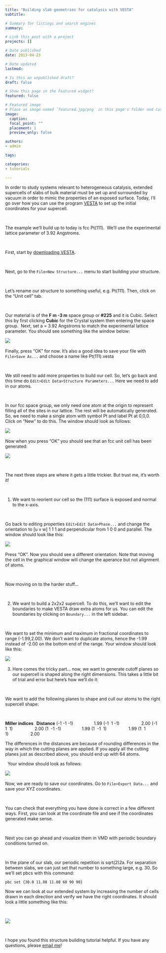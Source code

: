 ```yaml
---
title: "Building slab geometries for catalysis with VESTA"
subtitle: 

# Summary for listings and search engines
summary: 

# Link this post with a project
projects: []

# Date published
date: 2013-04-23

# Date updated
lastmod: 

# Is this an unpublished draft?
draft: false

# Show this page in the Featured widget?
featured: false

# Featured image
# Place an image named `featured.jpg/png` in this page's folder and customize its options here.
image:
  caption: 
  focal_point: ""
  placement: 1
  preview_only: false

authors:
- admin

tags:

categories:
- tutorials

---
```

In order to study systems relevant to heterogeneous catalysis, extended supercells of slabs of bulk material must be set up and surrounded by vacuum in order to mimic the properties of an exposed surface. Today, I’ll go over how you can use the program [VESTA](http://jp-minerals.org/vesta/en/ "http://jp-minerals.org/vesta/en/") to set up the initial coordinates for your supercell.


 


The example we’ll build up to today is fcc Pt(111).  We’ll use the experimental lattice parameter of 3.92 Angstroms.


 


First, start by [downloading VESTA](http://jp-minerals.org/vesta/en/download.html "http://jp-minerals.org/vesta/en/download.html").


 


Next, go to the `File>New Structure...` menu to start building your structure.


 


Let’s rename our structure to something useful, e.g. Pt(111). Then, click on the “Unit cell” tab.


 


Our material is of the **F m -3 m** space group or **#225** and it is Cubic. Select this by first clicking **Cubic** for the Crystal system then entering the space group.  Next, set a = 3.92 Angstroms to match the experimental lattice parameter. You should see something like the window below:



![](window1_vesta.png)
 


Finally, press “OK” for now. It’s also a good idea to save your file with `File>Save As...` and choose a name like Pt(111).vesta



 


We still need to add more properties to build our cell. So, let’s go back and this time do `Edit>Edit Data>Structure Parameters...` Here we need to add in our atoms.  


 


In our fcc space group, we only need one atom at the origin to represent filling all of the sites in our lattice. The rest will be automatically generated. So, we need to make a single atom with symbol Pt and label Pt at 0,0,0.  Click on “New” to do this. The window should look as follows:



![](window2_vesta.png)
 



Now when you press “OK” you should see that an fcc unit cell has been generated:




![](window3_vesta.jpg)

 

The next three steps are where it gets a little trickier. But trust me, it’s worth it!


 


1. We want to reorient our cell so the (111) surface is exposed and normal to the x-axis.

 


Go back to editing properties `Edit>Edit Data>Phase...` and change the orientation to [u v w] 1 1 1 and perpendicular from 1 0 0 and parallel. The window should look like this:



![](window4_vesta.png)
 


Press “OK”. Now you should see a different orientation. Note that moving the cell in the graphical window will change the aperance but not alignment of atoms.



 


Now moving on to the harder stuff...


 


2. We want to build a 2x2x2 supercell. To do this, we’ll want to edit the boundaries to make VESTA draw extra atoms for us. You can edit the boundaries by clicking on `Boundary...` in the left sidebar. 


 


We want to set the minimum and maximum in fractional coordinates to range (-1.99,2.00). We don’t want to duplicate atoms, hence the -1.99 instead of -2.00 on the bottom end of the range. Your window should look like this:



![](window5_vesta.png)
 



3. Here comes the tricky part... now, we want to generate cutoff planes so our supercell is shaped along the right dimensions. This takes a little bit of trial and error but here’s how we’ll do it:



 


We want to add the following planes to shape and cull our atoms to the right supercell shape:


 


**Miller indices   Distance**
(-1 -1 -1)                 1.99
(-1  1 -1)                  2.00
(-1  1  1)                  2.00
(1  -1 -1)                 1.99
(1  -1  1)                  1.99
(1  1   1)                  2.00

  
The differences in the distances are because of rounding differences in the way in which the cutting planes are applied. If you apply all the cutting planes just as described above, you should end up with 64 atoms.

 
Your window should look as follows:



![](window6_vesta.png)
 

Now, we are ready to save our coordinates. Go to `File>Export Data...` and save your XYZ coordinates.



 

You can check that everything you have done is correct in a few different ways. First, you can look at the coordinate file and see if the coordinates generated make sense.


 

Next you can go ahead and visualize them in VMD with periodic boundary conditions turned on.  


 


In the plane of our slab, our periodic repetition is sqrt(2)*2*a. For separation between slabs, we can just set that number to something large, e.g. 30. So we’ll set pbcs with this command:

```
pbc set {30.0 11.08 11.08 60 90 90}
```

Now we can look at our extended system by increasing the number of cells drawn in each direction and verify we have the right coordinates. It should look a little something like this:


 



![](slab_colored.jpg)

 

I hope you found this structure building tutorial helpful. If you have any questions, please [email me](mailto:hjkulik@mit.edu?subject=Questions%20about%20VESTA%20structure%20building%20tip "mailto:hjkulik@mit.edu?subject=Questions about VESTA structure building tip")!


